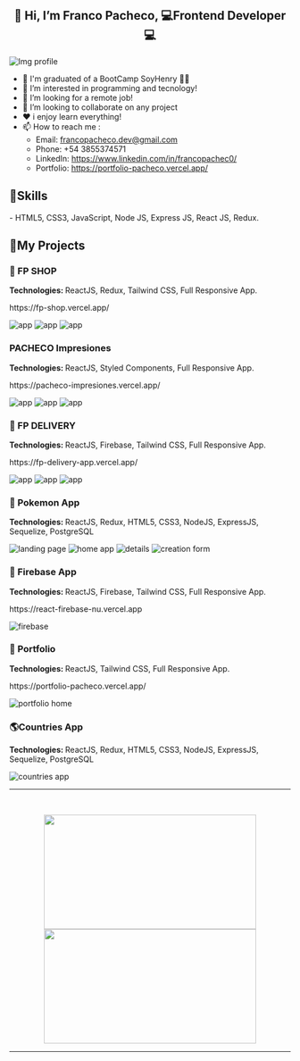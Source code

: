 <h2 align="center">👋 Hi, I’m Franco Pacheco, 💻Frontend Developer💻</h2>
<img src='https://mediaprotc.pe/wp-content/uploads/2021/06/javascript-banner.jpg' alt="Img profile" min-width="40" min-height="20"/>

- 🚀 I'm graduated of a BootCamp SoyHenry 👨‍🎓
- 👀 I’m interested in programming and tecnology!
- 💌 I’m looking for a remote job!
- 🙌 I’m looking to collaborate on any project
- ❤️ i enjoy learn everything!
- 📫 How to reach me :
  - Email: francopacheco.dev@gmail.com
  - Phone: +54 3855374571
  - LinkedIn: https://www.linkedin.com/in/francopachec0/
  - Portfolio: https://portfolio-pacheco.vercel.app/

<h2 align="left">🚀Skills</h2>
- HTML5, CSS3, JavaScript, Node JS, Express JS, React JS, Redux.

<h2 align="left">📌My Projects</h2>
<h3 align="left">🎁 FP SHOP</h3>
  <p align="left"><strong>
Technologies: </strong>ReactJS, Redux, Tailwind CSS, Full Responsive App.</p>
<p align="left">https://fp-shop.vercel.app/</p>
<img src="./fpshop.PNG" alt= "app">
<img src="./fpshop2.PNG" alt= "app">
<img src="./fpshop3.PNG" alt= "app">
<h3 align="left">PACHECO Impresiones</h3>
  <p align="left"><strong>
Technologies: </strong>ReactJS, Styled Components, Full Responsive App.</p>
<p align="left">https://pacheco-impresiones.vercel.app/</p>
<img src="./pi1.PNG" alt= "app">
<img src="./pi2.PNG" alt= "app">
<img src="./pi3.PNG" alt= "app">
<h3 align="left">🍔 FP DELIVERY</h3>
  <p align="left"><strong>
Technologies: </strong>ReactJS, Firebase, Tailwind CSS, Full Responsive App.</p>
<p align="left">https://fp-delivery-app.vercel.app/</p>
<img src="./fp1.PNG" alt= "app">
<img src="./fp2.PNG" alt= "app">
<img src="./fp3.PNG" alt= "app">
<h3 align="left">🐢 Pokemon App</h3>
  <p align="left"><strong>
Technologies: </strong>ReactJS, Redux, HTML5, CSS3, NodeJS, ExpressJS, Sequelize, PostgreSQL</p>
  <img src="./1.png" alt= "landing page">
  <img src="./2.png" alt= "home app">
  <img src="./3.png" alt= "details">
  <img src="./4.png" alt= "creation form">
<h3 align="left">🧡 Firebase App</h3>
  <p align="left"><strong>
Technologies: </strong>ReactJS, Firebase, Tailwind CSS, Full Responsive App.</p>
<p align="left">https://react-firebase-nu.vercel.app</p>
<img src="./firebase.PNG" alt= "firebase">
<h3 align="left">💼 Portfolio</h3>
  <p align="left"><strong>
Technologies: </strong>ReactJS, Tailwind CSS, Full Responsive App.</p>
<p align="left">https://portfolio-pacheco.vercel.app/</p>
<img src='./Captura.PNG' alt='portfolio home'>
  <h3 align="left">🌎Countries App</h3>
  <p align="left"><strong>
Technologies: </strong>ReactJS, Redux, HTML5, CSS3, NodeJS, ExpressJS, Sequelize, PostgreSQL</p>
  <img src="./countries.png" alt= "countries app">
  
  
  
<hr>
<br />
<p align=center>
    <a href="https://github.com/anuraghazra/github-readme-stats" title="Go to Source">
        <img height=205 width=380 align="center" src="https://github-readme-stats.vercel.app/api?username=francopachec0&show_icons=true&theme=tokyonight">
    </a>
    <a href="https://github.com/anuraghazra/github-readme-stats">
<img height=205  width=380 align="center" src="https://github-readme-stats.vercel.app/api/top-langs/?username=francopachec0&hide=c%23,powershell,java&title_color=2aa889&text_color=99d1ce&icon_color=2bbc8a&bg_color=0c1014&langs_count=8&layout=compact" />
    </a>
</p>
<hr>

<!---
francopachec0/francopachec0 is a ✨ special ✨ repository because its `README.md` (this file) appears on your GitHub profile.
You can click the Preview link to take a look at your changes.
--->
